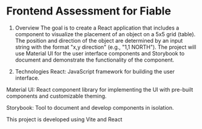 # Frontend Assessment for Fiable

1. Overview
The goal is to create a React application that includes a component to visualize the placement of an object on a 5x5 grid (table). The position and direction of the object are determined by an input string with the format "x,y direction" (e.g., "1,1 NORTH"). The project will use Material UI for the user interface components and Storybook to document and demonstrate the functionality of the component.

2. Technologies
React: JavaScript framework for building the user interface.

Material UI: React component library for implementing the UI with pre-built components and customizable theming.

Storybook: Tool to document and develop components in isolation.

This project is developed using Vite and React
